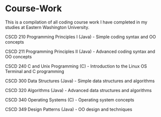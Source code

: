 # Course-Work
This is a compilation of all coding course work I have completed in my studies at Eastern Washington University.

CSCD 210 Programming Principles I (Java) - Simple coding syntax and OO concepts

CSCD 211 Programming Principles II (Java) - Advanced coding syntax and OO concepts

CSCD 240 C and Unix Programming (C) - Introduction to the Linux OS Terminal and C programming

CSCD 300 Data Structures (Java) - Simple data structures and algorithms

CSCD 320 Algorithms (Java) - Advanced data structures and algorithms

CSCD 340 Operating Systems (C) - Operating system concepts

CSCD 349 Design Patterns (Java) - OO design and techniques
